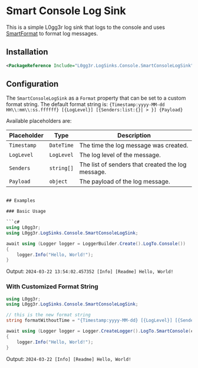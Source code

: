 # Smart Console Log Sink

This is a simple L0gg3r log sink that logs to the console and uses [SmartFormat](https://github.com/axuno/SmartFormat) to format log messages.

## Installation

```xml
<PackageReference Include="L0gg3r.LogSinks.Console.SmartConsoleLogSink" Version="1.*"  />
```

## Configuration

The `SmartConsoleLogSink` as a `Format` property that can be set to a custom format string. The default format string is: `{Timestamp:yyyy-MM-dd HH\\:mm\\:ss.ffffff} [{LogLevel}] [{Senders:list:{}| > }] {Payload}`

Available placeholders are:

| Placeholder | Type | Description |
| --- | --- | --- |
| `Timestamp` | `DateTime` | The time the log message was created. |
| `LogLevel` | `LogLevel` | The log level of the message. |
| `Senders` | `string[]` | The list of senders that created the log message. |
| `Payload` | `object` | The payload of the log message. |

```c#

## Examples

### Basic Usage

```c#
using L0gg3r;
using L0gg3r.LogSinks.Console.SmartConsoleLogSink;

await using (Logger logger = LoggerBuilder.Create().LogTo.Console())
{
    logger.Info("Hello, World!");
}
```
Output: `2024-03-22 13:54:02.457352 [Info] [Readme] Hello, World!`

### With Customized Format String

```c#
using L0gg3r;
using L0gg3r.LogSinks.Console.SmartConsoleLogSink;

// this is the new format string
string formatWithoutTime = "{Timestamp:yyyy-MM-dd} [{LogLevel}] [{Senders:list:{}| > }] {Payload}";

await using (Logger logger = Logger.CreateLogger().LogTo.SmartConsole(console => console.Format = formatWithoutTime).Build())
{
    logger.Info("Hello, World!");
}
```
Output: `2024-03-22 [Info] [Readme] Hello, World!`
